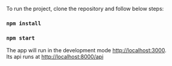 To run the project, clone the repository and follow below steps:
### `npm install`
### `npm start`

The app will run in the development mode [http://localhost:3000](http://localhost:3000).<br />
Its api runs at [http://localhost:8000/api](http://localhost:8000/api/v1)
